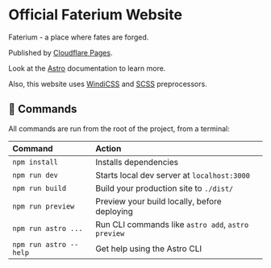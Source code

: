 # Official Faterium Website

Faterium - a place where fates are forged.

Published by [Cloudflare Pages](https://pages.cloudflare.com/).

Look at the [Astro](https://astro.build) documentation to learn more.

Also, this website uses [WindiCSS](https://windicss.org/) and [SCSS](https://sass-lang.com/) preprocessors.

## 🧞 Commands

All commands are run from the root of the project, from a terminal:

| Command				| Action											 |
| :--------------------- | :------------------------------------------------- |
| `npm install`		  | Installs dependencies							  |
| `npm run dev`		  | Starts local dev server at `localhost:3000`		|
| `npm run build`		| Build your production site to `./dist/`			|
| `npm run preview`	  | Preview your build locally, before deploying	   |
| `npm run astro ...`	| Run CLI commands like `astro add`, `astro preview` |
| `npm run astro --help` | Get help using the Astro CLI					   |
